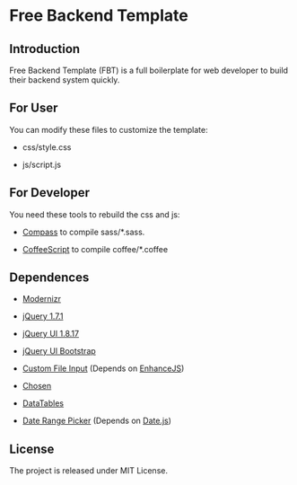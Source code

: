 # Free Backend Template

## Introduction

Free Backend Template (FBT) is a full boilerplate for web developer to build their backend system quickly.

## For User

You can modify these files to customize the template:

* css/style.css

* js/script.js

## For Developer

You need these tools to rebuild the css and js:

* [Compass](http://compass-style.org/) to compile sass/*.sass.

* [CoffeeScript](http://coffeescript.org/) to compile coffee/*.coffee

## Dependences

* [Modernizr](http://www.modernizr.com)

* [jQuery 1.7.1](http://jquery.com)

* [jQuery UI 1.8.17](http://ui.jquery.com)

* [jQuery UI Bootstrap](http://addyosmani.github.com/jquery-ui-bootstrap/)

* [Custom File Input](https://github.com/scottjehl/jQuery-Custom-File-Input) (Depends on [EnhanceJS](http://enhancejs.googlecode.com/))

* [Chosen](http://harvesthq.github.com/chosen/)

* [DataTables](http://datatables.net/)

* [Date Range Picker](http://www.filamentgroup.com/lab/update_date_range_picker_with_jquery_ui/) (Depends on [Date.js](http://www.datejs.com/))

## License

The project is released under MIT License.

